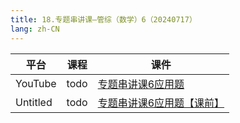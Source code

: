 ```yaml
---
title: 18.专题串讲课—管综（数学）6（20240717）
lang: zh-CN
---
```


| 平台       | 课程   | 课件                                                                                                                                                                                                      |
|----------|------|---------------------------------------------------------------------------------------------------------------------------------------------------------------------------------------------------------|
| YouTube  | todo | [专题串讲课6应用题](../../public/math/%E6%95%B0%E5%AD%A6-%E6%AD%A3%E5%BC%8F%E8%AF%BE/pdf/%E4%B8%93%E9%A2%98%E4%B8%B2%E8%AE%B2%E8%AF%BE6%E5%BA%94%E7%94%A8%E9%A2%98.pdf)                                         |
| Untitled | todo | [专题串讲课6应用题【课前】](../../public/math/%E6%95%B0%E5%AD%A6-%E6%AD%A3%E5%BC%8F%E8%AF%BE/pdf/%E4%B8%93%E9%A2%98%E4%B8%B2%E8%AE%B2%E8%AF%BE6%E5%BA%94%E7%94%A8%E9%A2%98%E3%80%90%E8%AF%BE%E5%89%8D%E3%80%91.pdf) |


